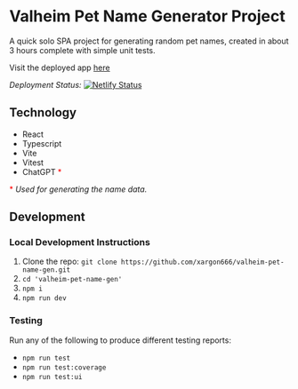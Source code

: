 # Valheim Pet Name Generator Project
A quick solo SPA project for generating random pet names, created in about 3 hours complete with simple unit tests.

Visit the deployed app [here](https://valheim-pet-name-gen.netlify.app)

*Deployment Status:* [![Netlify Status](https://api.netlify.com/api/v1/badges/6fb807b7-37a5-4fad-a8be-feadd57e2d83/deploy-status)](https://app.netlify.com/sites/valheim-pet-name-gen/deploys)
## Technology
- React
- Typescript
- Vite
- Vitest
- ChatGPT <span style="color: red">*</span>

 <span style="color: red">*</span> *Used for generating the name data.*

## Development
### Local Development Instructions
1. Clone the repo: `git clone https://github.com/xargon666/valheim-pet-name-gen.git`
2. `cd 'valheim-pet-name-gen'`
3. `npm i`
4. `npm run dev`

### Testing
Run any of the following to produce different testing reports:
- `npm run test`
- `npm run test:coverage`
- `npm run test:ui`
